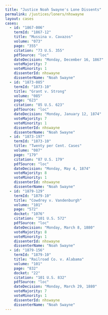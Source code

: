 ```yaml
---
title: "Justice Noah Swayne's Lone Dissents"
permalink: /justices/loners/nhswayne
layout: cases
cases:
  - id: "1867-006"
    termId: "1867-12"
    title: "Mussina v. Cavazos"
    volume: "073"
    page: "355"
    citation: "73 U.S. 355"
    pdfSource: "loc"
    dateDecision: "Monday, December 16, 1867"
    voteMajority: 7
    voteMinority: 1
    dissenterId: nhswayne
    dissenterName: "Noah Swayne"
  - id: "1873-085"
    termId: "1873-10"
    title: "Grant v. Strong"
    volume: "085"
    page: "623"
    citation: "85 U.S. 623"
    pdfSource: "loc"
    dateDecision: "Monday, January 12, 1874"
    voteMajority: 7
    voteMinority: 1
    dissenterId: nhswayne
    dissenterName: "Noah Swayne"
  - id: "1873-197"
    termId: "1873-10"
    title: "Twenty per Cent. Cases"
    volume: "087"
    page: "179"
    citation: "87 U.S. 179"
    pdfSource: "loc"
    dateDecision: "Monday, May 4, 1874"
    voteMajority: 8
    voteMinority: 1
    dissenterId: nhswayne
    dissenterName: "Noah Swayne"
  - id: "1879-129"
    termId: "1879-10"
    title: "Cowdrey v. Vandenburgh"
    volume: "101"
    page: "572"
    docket: "1076"
    citation: "101 U.S. 572"
    pdfSource: "loc"
    dateDecision: "Monday, March 8, 1880"
    voteMajority: 8
    voteMinority: 1
    dissenterId: nhswayne
    dissenterName: "Noah Swayne"
  - id: "1879-156"
    termId: "1879-10"
    title: "Railroad Co. v. Alabama"
    volume: "101"
    page: "832"
    docket: "22"
    citation: "101 U.S. 832"
    pdfSource: "loc"
    dateDecision: "Monday, March 29, 1880"
    voteMajority: 7
    voteMinority: 1
    dissenterId: nhswayne
    dissenterName: "Noah Swayne"
---
```

